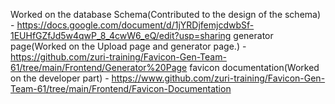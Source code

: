 Worked on the database Schema(Contributed to the design of the schema) - https://docs.google.com/document/d/1jYRDjfemjcdwbSf-1EUHfGZfJd5w4qwP_8_4cwW6_eQ/edit?usp=sharing
generator page(Worked on the Upload page and generator page.) - https://github.com/zuri-training/Favicon-Gen-Team-61/tree/main/Frontend/Generator%20Page
favicon documentation(Worked on the developer part) - https://www.github.com/zuri-training/Favicon-Gen-Team-61/tree/main/Frontend/Favicon-Documentation
